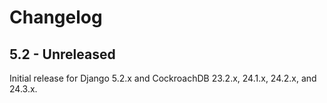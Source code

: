# Changelog

## 5.2 - Unreleased

Initial release for Django 5.2.x and CockroachDB 23.2.x, 24.1.x, 24.2.x,
and 24.3.x.
